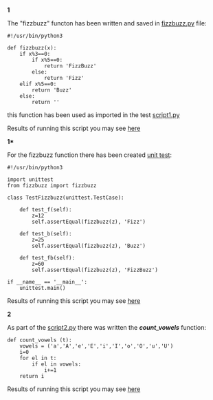 **1**

The "fizzbuzz" functon has been written and saved in [fizzbuzz.py](fizzbuzz.py) file:
```
#!/usr/bin/python3

def fizzbuzz(x):
    if x%3==0:
        if x%5==0:
            return 'FizzBuzz'
        else:
            return 'Fizz'
    elif x%5==0:
        return 'Buzz'
    else:
        return ''
```
this function has been used as imported in the test [script1.py](script1.py)

Results of running this script you may see [here](screenshots/001.JPG)



**1\***

For the fizzbuzz function there has been created [unit test](fizzbuzzutest.py):
```
#!/usr/bin/python3

import unittest
from fizzbuzz import fizzbuzz

class TestFizzbuzz(unittest.TestCase):
    
    def test_f(self):
        z=12
        self.assertEqual(fizzbuzz(z), 'Fizz')

    def test_b(self):
        z=25
        self.assertEqual(fizzbuzz(z), 'Buzz')

    def test_fb(self):
        z=60
        self.assertEqual(fizzbuzz(z), 'FizzBuzz')

if __name__ == '__main__':
    unittest.main()
```

Results of running this script you may see [here](screenshots/002.JPG)



**2**

As part of the [script2.py](script2.py) there was written the ***count_vowels*** function:
```
def count_vowels (t):
    vowels = ('a','A','e','E','i','I','o','O','u','U')
    i=0
    for el in t:
        if el in vowels:
            i+=1
    return i
```

Results of running this script you may see [here](screenshots/003.JPG)
